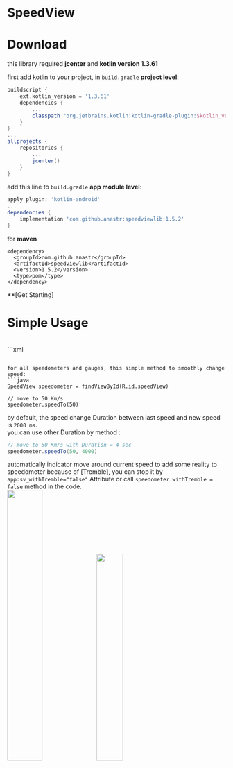 # SpeedView

# Download

this library required **jcenter** and **kotlin version 1.3.61** 

first add kotlin to your project, in `build.gradle` **project level**:

```gradle
buildscript {
    ext.kotlin_version = '1.3.61'
    dependencies {
        ...
        classpath "org.jetbrains.kotlin:kotlin-gradle-plugin:$kotlin_version"
    }
}
...
allprojects {
    repositories {
        ...
        jcenter()
    }
}
```

add this line to `build.gradle` **app module level**:

```gradle
apply plugin: 'kotlin-android'
...
dependencies {
	implementation 'com.github.anastr:speedviewlib:1.5.2'
}

```

for **maven**

```maven
<dependency>
  <groupId>com.github.anastr</groupId>
  <artifactId>speedviewlib</artifactId>
  <version>1.5.2</version>
  <type>pom</type>
</dependency>
```
**[Get Starting]
# Simple Usage
<br>
```xml

```

for all speedometers and gauges, this simple method to smoothly change speed:
```java
SpeedView speedometer = findViewById(R.id.speedView)

// move to 50 Km/s
speedometer.speedTo(50)
```

by default, the speed change Duration between last speed and new speed is `2000 ms`.<br>
you can use other Duration by method :
```java
// move to 50 Km/s with Duration = 4 sec
speedometer.speedTo(50, 4000)
```

automatically indicator move around current speed to add some reality to speedometer because of [Tremble], you can stop it by `app:sv_withTremble="false"` Attribute or call `speedometer.withTremble = false` method in the code.
<br>
<img src="/images/usage/StartEndDegree.png" width="40%" />
<img src="/images/usage/WorkWithNote.gif" width="35%" />

